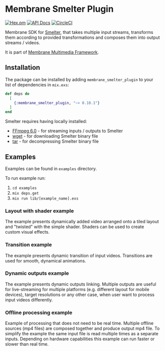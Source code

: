 # Membrane Smelter Plugin

[![Hex.pm](https://img.shields.io/hexpm/v/membrane_smelter_plugin.svg)](https://hex.pm/packages/membrane_smelter_plugin)
[![API Docs](https://img.shields.io/badge/api-docs-yellow.svg?style=flat)](https://hexdocs.pm/membrane_smelter_plugin)
[![CircleCI](https://dl.circleci.com/status-badge/img/gh/membraneframework/membrane_smelter_plugin/tree/master.svg?style=svg)](https://dl.circleci.com/status-badge/redirect/gh/membraneframework/membrane_smelter_plugin/tree/master)

Membrane SDK for [Smelter](https://smelter.dev), that takes multiple input streams, transforms them according to provided transformations and composes them into output streams / videos.

It is part of [Membrane Multimedia Framework](https://membrane.stream).

## Installation

The package can be installed by adding `membrane_smelter_plugin` to your list of dependencies in `mix.exs`:

```elixir
def deps do
  [
    {:membrane_smelter_plugin, "~> 0.10.1"}
  ]
end
```

Smelter requires having locally installed:

- [FFmpeg 6.0](https://ffmpeg.org/download.html) - for streaming inputs / outputs to Smelter
- [wget](https://www.gnu.org/software/wget/) - for downloading Smelter binary file
- [tar](https://www.gnu.org/software/tar/) - for decompressing Smelter binary file

## Examples

Examples can be found in `examples` directory.

To run example run:

1. `cd examples`
2. `mix deps.get`
3. `mix run lib/[example_name].exs`

### Layout with shader example

The example presents dynamically added video arranged onto a tiled layout and "twisted" with the simple shader. Shaders can be used to create custom visual effects.

### Transition example

The example presents dynamic transition of input videos. Transitions are used for smooth, dynamical animations.

### Dynamic outputs example

The example presents dynamic outputs linking.
Multiple outputs are useful for live-streaming for multiple platforms (e.g. different layout for mobile devices), target resolutions
or any other case, when user want to process input videos differently.

### Offline processing example

Example of processing that does not need to be real time. Multiple offline sources (mp4 files) are composed together and
produce output mp4 file. To simplify the example the same input file is read multiple times as a separate inputs. Depending
on hardware capabilities this example can run faster or slower than real time.
